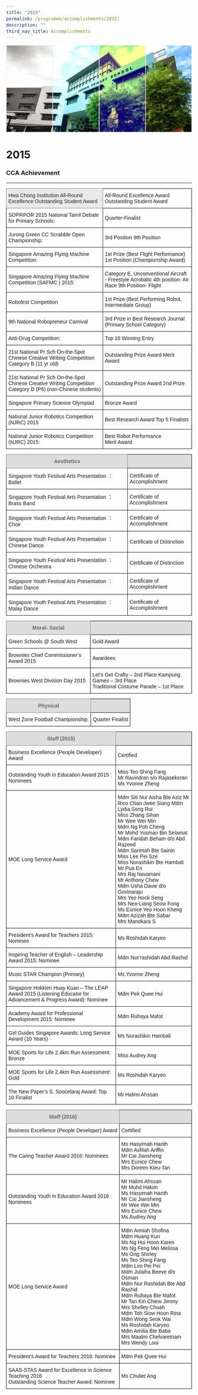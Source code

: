 ```yaml
---
title: "2015"
permalink: /programme/accomplishments/2015/
description: ""
third_nav_title: Accomplishments
---
```




![](/images/Banner.png)

2015
====

### CCA Achievement
---------------

<style type="text/css">
.tg  {border-collapse:collapse;border-spacing:0;}
.tg td{border-color:black;border-style:solid;border-width:1px;font-family:Arial, sans-serif;font-size:14px;
  overflow:hidden;padding:10px 5px;word-break:normal;}
.tg th{border-color:black;border-style:solid;border-width:1px;font-family:Arial, sans-serif;font-size:14px;
  font-weight:normal;overflow:hidden;padding:10px 5px;word-break:normal;}
.tg .tg-cly1{text-align:left;vertical-align:middle}
.tg .tg-tqcj{background-color:#EAEAEA;border-color:inherit;color:#222;text-align:left;vertical-align:middle}
.tg .tg-0lax{text-align:left;vertical-align:top}
</style>
<table class="tg">
<thead>
  <tr>
    <th class="tg-tqcj">Hwa Chong Institution All-Round Excellence Outstanding Student Award</th>
    <th class="tg-cly1">All-Round Excellence Award Outstanding Student Award</th>
  </tr>
</thead>
<tbody>
  <tr>
    <td class="tg-cly1">SOPRPOR 2015 National Tamil Debate for Primary Schools:</td>
    <td class="tg-cly1">Quarter-Finalist</td>
  </tr>
  <tr>
    <td class="tg-cly1">Jurong Green CC Scrabble Open Championship:</td>
    <td class="tg-cly1">3rd Position 9th Position</td>
  </tr>
  <tr>
    <td class="tg-0lax"><span style="background-color:transparent">Singapore Amazing Flying Machine Competition: </span><br></td>
    <td class="tg-0lax"><span style="background-color:transparent">1st Prize (Best Flight Performance) </span><br><span style="background-color:transparent">1st Position (Championship Award)</span></td>
  </tr>
  <tr>
    <td class="tg-cly1">Singapore Amazing Flying Machine Competition (SAFMC ) 2015:</td>
    <td class="tg-cly1">Category E, Unconventional Aircraft - Freestyle Acrobatic 4th position- Air Race  9th Position- Flight</td>
  </tr>
  <tr>
    <td class="tg-cly1">Robofest Competition</td>
    <td class="tg-cly1">1st Prize (Best Performing Robot, Intermediate Group)</td>
  </tr>
  <tr>
    <td class="tg-cly1">9th National Robopreneur Carnival</td>
    <td class="tg-cly1">3rd Prize in Best Research Journal (Primary School Category)</td>
  </tr>
  <tr>
    <td class="tg-cly1">Anti-Drug Competition:</td>
    <td class="tg-cly1">Top 10 Winning Entry</td>
  </tr>
  <tr>
    <td class="tg-0lax"><span style="background-color:transparent">21st National Pr Sch On-the-Spot Chinese Creative Writing Competition </span><br><span style="background-color:transparent">Category B (11 yr old)</span></td>
    <td class="tg-cly1">Outstanding Prize Award Merit Award</td>
  </tr>
  <tr>
    <td class="tg-cly1">21st National Pr Sch On-the-Spot Chinese Creative Writing Competition Category D (P6) (non-Chinese students)</td>
    <td class="tg-cly1">Outstanding Prize Award 2nd Prize</td>
  </tr>
  <tr>
    <td class="tg-cly1">Singapore Primary Science Olympiad</td>
    <td class="tg-cly1">Bronze Award</td>
  </tr>
  <tr>
    <td class="tg-0lax"><span style="background-color:transparent">National Junior Robotics Competition (NJRC) 2015 </span><br></td>
    <td class="tg-cly1">Best Research Award Top 5 Finalists</td>
  </tr>
  <tr>
    <td class="tg-0lax"><span style="background-color:transparent">National Junior Robotics Competition (NJRC) 2015: </span><br></td>
    <td class="tg-0lax"><span style="background-color:transparent">Best Robot Performance </span><br><span style="background-color:transparent">Merit Award </span></td>
  </tr>
</tbody>
</table>


<style type="text/css">
.tg  {border-collapse:collapse;border-spacing:0;}
.tg td{border-color:black;border-style:solid;border-width:1px;font-family:Arial, sans-serif;font-size:14px;
  overflow:hidden;padding:10px 5px;word-break:normal;}
.tg th{border-color:black;border-style:solid;border-width:1px;font-family:Arial, sans-serif;font-size:14px;
  font-weight:normal;overflow:hidden;padding:10px 5px;word-break:normal;}
.tg .tg-cly1{text-align:left;vertical-align:middle}
.tg .tg-a4yv{background-color:#DDD;color:#666;font-weight:bold;text-align:center;vertical-align:top}
.tg .tg-kpb2{background-color:#DDD;border-color:inherit;color:#666;font-weight:bold;text-align:center;vertical-align:top}
</style>
<table class="tg">
<thead>
  <tr>
    <th class="tg-kpb2">Aesthetics</th>
    <th class="tg-a4yv"> </th>
  </tr>
</thead>
<tbody>
  <tr>
    <td class="tg-cly1">Singapore Youth Festival Arts Presentation ： Ballet</td>
    <td class="tg-cly1">Certificate of Accomplishment</td>
  </tr>
  <tr>
    <td class="tg-cly1">Singapore Youth Festival Arts Presentation ： Brass Band</td>
    <td class="tg-cly1">Certificate of Accomplishment</td>
  </tr>
  <tr>
    <td class="tg-cly1">Singapore Youth Festival Arts Presentation ： Choir</td>
    <td class="tg-cly1">Certificate of Accomplishment</td>
  </tr>
  <tr>
    <td class="tg-cly1">Singapore Youth Festival Arts Presentation ： Chinese Dance</td>
    <td class="tg-cly1">Certificate of Distinction</td>
  </tr>
  <tr>
    <td class="tg-cly1">Singapore Youth Festival Arts Presentation ： Chinese Orchestra</td>
    <td class="tg-cly1">Certificate of Distinction</td>
  </tr>
  <tr>
    <td class="tg-cly1">Singapore Youth Festival Arts Presentation ： Indian Dance</td>
    <td class="tg-cly1">Certificate of Accomplishment</td>
  </tr>
  <tr>
    <td class="tg-cly1">Singapore Youth Festival Arts Presentation ： Malay Dance</td>
    <td class="tg-cly1">Certificate of Accomplishment</td>
  </tr>
</tbody>
</table>

<style type="text/css">
.tg  {border-collapse:collapse;border-spacing:0;}
.tg td{border-color:black;border-style:solid;border-width:1px;font-family:Arial, sans-serif;font-size:14px;
  overflow:hidden;padding:10px 5px;word-break:normal;}
.tg th{border-color:black;border-style:solid;border-width:1px;font-family:Arial, sans-serif;font-size:14px;
  font-weight:normal;overflow:hidden;padding:10px 5px;word-break:normal;}
.tg .tg-cly1{text-align:left;vertical-align:middle}
.tg .tg-a4yv{background-color:#DDD;color:#666;font-weight:bold;text-align:center;vertical-align:top}
.tg .tg-kpb2{background-color:#DDD;border-color:inherit;color:#666;font-weight:bold;text-align:center;vertical-align:top}
.tg .tg-0lax{text-align:left;vertical-align:top}
</style>
<table class="tg">
<thead>
  <tr>
    <th class="tg-kpb2">Moral- Social</th>
    <th class="tg-a4yv"> </th>
  </tr>
</thead>
<tbody>
  <tr>
    <td class="tg-cly1">Green Schools @ South West</td>
    <td class="tg-cly1">Gold Award</td>
  </tr>
  <tr>
    <td class="tg-cly1">Brownies Chief Commissioner’s Award 2015</td>
    <td class="tg-cly1">Awardees</td>
  </tr>
  <tr>
    <td class="tg-cly1">Brownies West Division Day 2015</td>
    <td class="tg-0lax"><span style="background-color:transparent">Let’s Get Crafty – 2nd Place Kampung Games – 3rd Place </span><br><span style="background-color:transparent">Traditional Costume Parade – 1st Place</span></td>
  </tr>
</tbody>
</table>

<style type="text/css">
.tg  {border-collapse:collapse;border-spacing:0;}
.tg td{border-color:black;border-style:solid;border-width:1px;font-family:Arial, sans-serif;font-size:14px;
  overflow:hidden;padding:10px 5px;word-break:normal;}
.tg th{border-color:black;border-style:solid;border-width:1px;font-family:Arial, sans-serif;font-size:14px;
  font-weight:normal;overflow:hidden;padding:10px 5px;word-break:normal;}
.tg .tg-cly1{text-align:left;vertical-align:middle}
.tg .tg-a4yv{background-color:#DDD;color:#666;font-weight:bold;text-align:center;vertical-align:top}
.tg .tg-kpb2{background-color:#DDD;border-color:inherit;color:#666;font-weight:bold;text-align:center;vertical-align:top}
.tg .tg-0lax{text-align:left;vertical-align:top}
</style>
<table class="tg">
<thead>
  <tr>
    <th class="tg-kpb2">Physical</th>
    <th class="tg-a4yv"> </th>
  </tr>
</thead>
<tbody>
  <tr>
    <td class="tg-0lax"><span style="background-color:transparent">West Zone Football Championship: </span></td>
    <td class="tg-cly1">Quarter Finalist</td>
  </tr>
</tbody>
</table>

<style type="text/css">
.tg  {border-collapse:collapse;border-spacing:0;}
.tg td{border-color:black;border-style:solid;border-width:1px;font-family:Arial, sans-serif;font-size:14px;
  overflow:hidden;padding:10px 5px;word-break:normal;}
.tg th{border-color:black;border-style:solid;border-width:1px;font-family:Arial, sans-serif;font-size:14px;
  font-weight:normal;overflow:hidden;padding:10px 5px;word-break:normal;}
.tg .tg-cly1{text-align:left;vertical-align:middle}
.tg .tg-a4yv{background-color:#DDD;color:#666;font-weight:bold;text-align:center;vertical-align:top}
.tg .tg-kpb2{background-color:#DDD;border-color:inherit;color:#666;font-weight:bold;text-align:center;vertical-align:top}
.tg .tg-0lax{text-align:left;vertical-align:top}
</style>
<table class="tg">
<thead>
  <tr>
    <th class="tg-kpb2">Staff (2015)</th>
    <th class="tg-a4yv"> </th>
  </tr>
</thead>
<tbody>
  <tr>
    <td class="tg-cly1">Business Excellence (People Developer) Award</td>
    <td class="tg-cly1">Certified</td>
  </tr>
  <tr>
    <td class="tg-cly1">Outstanding Youth in Education Award 2015 : Nominees</td>
    <td class="tg-0lax"><span style="background-color:transparent">Miss Teo Shing Fang </span><br><span style="background-color:transparent">Mr Ravindran s/o Rajasekeran </span><br><span style="background-color:transparent">Ms Yvonne Zheng</span></td>
  </tr>
  <tr>
    <td class="tg-cly1">MOE Long Service Award</td>
    <td class="tg-0lax"><span style="background-color:transparent">Mdm Siti Nur Aisha Bte Aziz Mr Rico Chan Jwee Siang Mdm Lydia Song Rui </span><br><span style="background-color:transparent">Miss Zhang Sihan </span><br><span style="background-color:transparent">Mr Wee Wei Min </span><br><span style="background-color:transparent">Mdm Ng Poh Cheng </span><br><span style="background-color:transparent">Mr Mohd Yusman Bin Selamat </span><br><span style="background-color:transparent">Mdm Faridah Beham d/o Abd Razeed </span><br><span style="background-color:transparent">Mdm Sarimah Bte Sainin </span><br><span style="background-color:transparent">Miss Lee Pei Sze </span><br><span style="background-color:transparent">Miss Norashikin Bte Hambali </span><br><span style="background-color:transparent">Mr Pua En </span><br><span style="background-color:transparent">Mrs Raj Navamani </span><br><span style="background-color:transparent">Mr Anthony Chew </span><br><span style="background-color:transparent">Mdm Usha Davie d/o Govinaraju </span><br><span style="background-color:transparent">Mrs Yeo Hock Seng </span><br><span style="background-color:transparent">Mrs Neo-Liang Seow Fong </span><br><span style="background-color:transparent">Ms Eunice Yeo Hoon Kheng </span><br><span style="background-color:transparent">Mdm Azizah Bte Sabar </span><br><span style="background-color:transparent">Mrs Manokara S</span></td>
  </tr>
  <tr>
    <td class="tg-cly1">President’s Award for Teachers 2015: Nominee</td>
    <td class="tg-cly1">Ms Roshidah Karyeo</td>
  </tr>
  <tr>
    <td class="tg-cly1">Inspiring Teacher of English – Leadership Award 2015: Nominee</td>
    <td class="tg-cly1">Mdm Nur'rashidah Abd Rashid</td>
  </tr>
  <tr>
    <td class="tg-cly1">Music STAR Champion (Primary)</td>
    <td class="tg-cly1">Ms Yvonne Zheng</td>
  </tr>
  <tr>
    <td class="tg-cly1">Singapore Hokkien Huay Kuan – The LEAP Award 2015 (Listening Educator for Advancement &amp; Progress Award): Nominee</td>
    <td class="tg-cly1">Mdm Pek Quee Hui</td>
  </tr>
  <tr>
    <td class="tg-cly1">Academy Award for Professional Development 2015: Nominee</td>
    <td class="tg-cly1">Mdm Ruhaya Mafot</td>
  </tr>
  <tr>
    <td class="tg-cly1">Girl Guides Singapore Awards: Long Service Award (10 Years)</td>
    <td class="tg-cly1">Ms Norashikin Hambali</td>
  </tr>
  <tr>
    <td class="tg-cly1">MOE Sports for Life 2.4km Run Assessment: Bronze</td>
    <td class="tg-cly1">Miss Audrey Ang</td>
  </tr>
  <tr>
    <td class="tg-cly1">MOE Sports for Life 2.4km Run Assessment: Gold</td>
    <td class="tg-cly1">Ms Roshidah Karyeo</td>
  </tr>
  <tr>
    <td class="tg-cly1">The New Paper's S. Soocelaraj Award: Top 10 Finalist</td>
    <td class="tg-cly1">Mr Halimi Ahssan</td>
  </tr>
</tbody>
</table>

<style type="text/css">
.tg  {border-collapse:collapse;border-spacing:0;}
.tg td{border-color:black;border-style:solid;border-width:1px;font-family:Arial, sans-serif;font-size:14px;
  overflow:hidden;padding:10px 5px;word-break:normal;}
.tg th{border-color:black;border-style:solid;border-width:1px;font-family:Arial, sans-serif;font-size:14px;
  font-weight:normal;overflow:hidden;padding:10px 5px;word-break:normal;}
.tg .tg-cly1{text-align:left;vertical-align:middle}
.tg .tg-a4yv{background-color:#DDD;color:#666;font-weight:bold;text-align:center;vertical-align:top}
.tg .tg-kpb2{background-color:#DDD;border-color:inherit;color:#666;font-weight:bold;text-align:center;vertical-align:top}
.tg .tg-0lax{text-align:left;vertical-align:top}
</style>
<table class="tg">
<thead>
  <tr>
    <th class="tg-kpb2">Staff (2016)</th>
    <th class="tg-a4yv"> </th>
  </tr>
</thead>
<tbody>
  <tr>
    <td class="tg-cly1">Business Excellence (People Developer) Award</td>
    <td class="tg-cly1">Certified</td>
  </tr>
  <tr>
    <td class="tg-cly1">The Caring Teacher Award 2016: Nominees</td>
    <td class="tg-cly1">Ms Hasyimah Harith <br>Mdm Asfilah Ariffin <br>Mr Cai Jiansheng <br>Mrs Eunice Chew <br>Mrs Doreen Kieu-Tan</td>
  </tr>
  <tr>
    <td class="tg-cly1">Outstanding Youth in Education Award 2016 : Nominees</td>
    <td class="tg-cly1">Mr Halimi Ahssan <br>Mr Muhd Hakim <br>Ms Hasyimah Harith <br>Mr Cai Jiansheng <br>Mr Wee Wei Min <br>Mrs Eunice Chew <br>Ms Audrey Ang</td>
  </tr>
  <tr>
    <td class="tg-cly1">MOE Long Service Award</td>
    <td class="tg-cly1">Mdm Anniah Shofina <br>Mdm Huang Kun <br>Ms Ng Hui Hoon Karen <br>Ms Ng Feng Mei Melissa <br>Ms Ong Shirley <br>Ms Teo Shing Fang <br>Mdm Lim Pei Pei <br>Mdm Julaiha Beeve d/o Osman <br>Mdm Nur Rashidah Bte Abd Rashid <br>Mdm Ruhaya Bte Mafot <br>Mr Tan Kin Chiew Jimmy <br>Mrs Shelley Chuah <br>Mdm Toh Siow Hoon Rina <br>Mdm Wong Seok Wai <br>Ms Roshidah Karyeo <br>Mdm Amilia Bte Baba <br>Mrs Maalini Chelvaretnam <br>Mrs Wendy Looi</td>
  </tr>
  <tr>
    <td class="tg-cly1">President’s Award for Teachers 2016: Nominee</td>
    <td class="tg-cly1">Mdm Pek Quee Hui</td>
  </tr>
  <tr>
    <td class="tg-0lax"><span style="background-color:transparent">SAAS-STAS Award for Excellence in Science Teaching 2016 </span><br><span style="background-color:transparent">Outstanding Science Teacher Award: Nominee</span></td>
    <td class="tg-cly1">Ms Chuliet Ang</td>
  </tr>
</tbody>
</table>